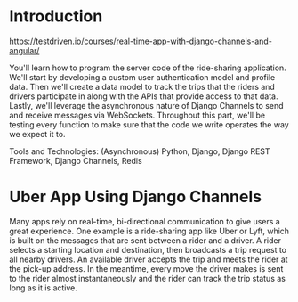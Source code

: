 
# Introduction
https://testdriven.io/courses/real-time-app-with-django-channels-and-angular/

You'll learn how to program the server code of the ride-sharing application. We'll start by developing a custom user authentication model and profile data. Then we'll create a data model to track the trips that the riders and drivers participate in along with the APIs that provide access to that data. Lastly, we'll leverage the asynchronous nature of Django Channels to send and receive messages via WebSockets. Throughout this part, we'll be testing every function to make sure that the code we write operates the way we expect it to.

Tools and Technologies: (Asynchronous) Python, Django, Django REST Framework, Django Channels, Redis


# Uber App Using Django Channels
Many apps rely on real-time, bi-directional communication to give users a great experience. One example is a ride-sharing app like Uber or Lyft, which is built on the messages that are sent between a rider and a driver. A rider selects a starting location and destination, then broadcasts a trip request to all nearby drivers. An available driver accepts the trip and meets the rider at the pick-up address. In the meantime, every move the driver makes is sent to the rider almost instantaneously and the rider can track the trip status as long as it is active.

